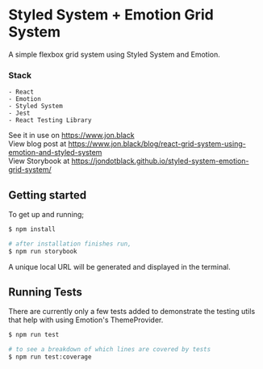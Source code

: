 # Styled System + Emotion Grid System

A simple flexbox grid system using Styled System and Emotion.

### Stack 
```
- React
- Emotion
- Styled System
- Jest
- React Testing Library
```

See it in use on https://www.jon.black  
View blog post at https://www.jon.black/blog/react-grid-system-using-emotion-and-styled-system  
View Storybook at https://jondotblack.github.io/styled-system-emotion-grid-system/  

##  Getting started
To get up and running;

``` bash
$ npm install

# after installation finishes run,
$ npm run storybook
```

A unique local URL will be generated and displayed in the terminal. 


##  Running Tests
There are currently only a few tests added to demonstrate the testing utils that help with using Emotion's ThemeProvider.

``` bash
$ npm run test

# to see a breakdown of which lines are covered by tests
$ npm run test:coverage
```